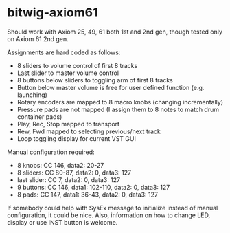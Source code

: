# bitwig-axiom61
Should work with Axiom 25, 49, 61 both 1st and 2nd gen, though tested only on Axiom 61 2nd gen.

Assignments are hard coded as follows:
- 8 sliders to volume control of first 8 tracks
- Last slider to master volume control
- 8 buttons below sliders to toggling arm of first 8 tracks
- Button below master volume is free for user defined function (e.g. launching)
- Rotary encoders are mapped to 8 macro knobs (changing incrementally)
- Pressure pads are not mapped (I assign them to 8 notes to match drum container pads)
- Play, Rec, Stop mapped to transport
- Rew, Fwd mapped to selecting previous/next track
- Loop toggling display for current VST GUI

Manual configuration required:
- 8 knobs: CC 146, data2: 20-27
- 8 sliders: CC 80-87, data2: 0, data3: 127
- last slider: CC 7, data2: 0, data3: 127
- 9 buttons: CC 146, data1: 102-110, data2: 0, data3: 127
- 8 pads: CC 147, data1: 36-43, data2: 0, data3: 127

If somebody could help with SysEx message to initialize instead of manual configuration, it could be nice. Also, information on how to change LED, display or use INST button is welcome.
